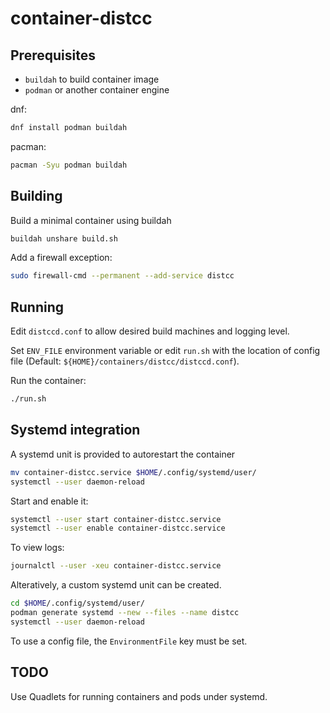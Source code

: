 # container-distcc

## Prerequisites
* `buildah` to build container image
* `podman` or another container engine


dnf:
```sh
dnf install podman buildah
```
pacman:
```sh
pacman -Syu podman buildah
```
## Building

Build a minimal container using buildah
```sh
buildah unshare build.sh
```
Add a firewall exception:
```sh
sudo firewall-cmd --permanent --add-service distcc
```


## Running
Edit `distccd.conf` to allow desired build machines and logging level.

Set `ENV_FILE` environment variable or edit `run.sh` with the location of config file (Default: `${HOME}/containers/distcc/distccd.conf`).

Run the container:
```sh
./run.sh
```


## Systemd integration


A systemd unit is provided to autorestart the container
```sh
mv container-distcc.service $HOME/.config/systemd/user/
systemctl --user daemon-reload
```

Start and enable it:
```sh
systemctl --user start container-distcc.service
systemctl --user enable container-distcc.service
```

To view logs:

```sh
journalctl --user -xeu container-distcc.service
```
Alteratively, a custom systemd unit can be created.
```sh
cd $HOME/.config/systemd/user/
podman generate systemd --new --files --name distcc
systemctl --user daemon-reload
```
To use a config file, the `EnvironmentFile` key must be set.


## TODO

Use Quadlets for running containers and pods under systemd.

